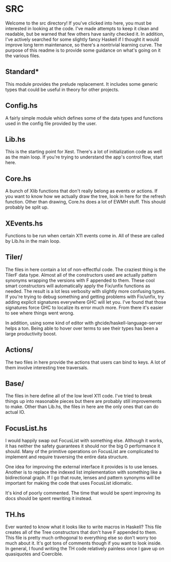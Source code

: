 # SRC

Welcome to the src directory! If you've clicked into here, you must be
interested in looking at the code. I've made attempts to keep it clean and
readable, but be warned that few others have sanity checked it. In addition,
I've actively searched for some slightly fancy Haskell if I thought it would
improve long term maintenance, so there's a nontrivial learning curve. The
purpose of this readme is to provide some guidance on what's going on it the
various files.

## Standard*

This module provides the prelude replacement. It includes some generic types
that could be useful in theory for other projects.

## Config.hs

A fairly simple module which defines some of the data types and functions used
in the config file provided by the user.

## Lib.hs

This is the starting point for Xest. There's a lot of initialization code as
well as the main loop. If you're trying to understand the app's control flow,
start here.

## Core.hs

A bunch of Xlib functions that don't really belong as events or actions. If you
want to know how we actually draw the tree, look in here for the refresh
function. Other than drawing, Core.hs does a lot of EWMH stuff. This should
probably be split up.

## XEvents.hs

Functions to be run when certain X11 events come in. All of these are called by
Lib.hs in the main loop.

## Tiler/

The files in here contain a lot of non-effectful code. The craziest thing is the
TilerF data type. Almost all of the constructors used are actually pattern
synonyms wrapping the versions with F appended to them. These cool smart
constructors will automatically apply the Fix/unfix functions as needed. The
result is a lot less verbosity with slightly more confusing types. If you're
trying to debug something and getting problems with Fix/unfix, try adding
explicit signatures everywhere GHC will let you. I've found that those
signatures force GHC to localize its error much more. From there it's easier to
see where things went wrong.

In addition, using some kind of editor with ghcide/haskell-language-server
helps a ton. Being able to hover over terms to see their types has been a large
productivity boost.

## Actions/

The two files in here provide the actions that users can bind to keys. A lot of
them involve interesting tree traversals.

## Base/

The files in here define all of the low level X11 code. I've tried to break
things up into reasonable pieces but there are probably still improvements to
make. Other than Lib.hs, the files in here are the only ones that can do actual
IO.

## FocusList.hs

I would happily swap out FocusList with something else. Although it works, it
has neither the safety guarantees it should nor the big O performance it should.
Many of the primitive operations on FocusList are complicated to implement and
require traversing the entire data structure.

One idea for improving the external interface it provides is to use lenses.
Another is to replace the indexed list implementation with something like a
bidirectional graph. If I go that route, lenses and pattern synonyms will be
important for making the code that uses FocusList idiomatic.

It's kind of poorly commented. The time that would be spent improving its docs
should be spent rewriting it instead.

## TH.hs

Ever wanted to know what it looks like to write macros in Haskell? This file
creates all of the Tree constructors that don't have F appended to them. This
file is pretty much orthogonal to everything else so don't worry too much about
it. It's got tons of comments though if you want to look inside. In general, I
found writing the TH code relatively painless once I gave up on quasiquotes and
Coercible.
